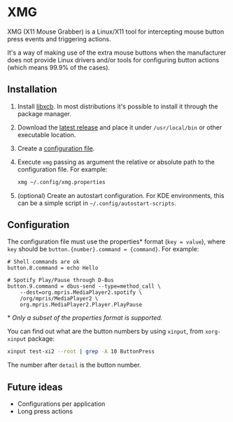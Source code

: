 # XMG

XMG (X11 Mouse Grabber) is a Linux/X11 tool for intercepting mouse
button press events and triggering actions.

It's a way of making use of the extra mouse buttons when the manufacturer
does not provide Linux drivers and/or tools for configuring button actions
(which means 99.9% of the cases).

## Installation

1. Install [libxcb](https://xcb.freedesktop.org/). In most distributions
it's possible to install it through the package manager.

2. Download the [latest release](https://github.com/edrd-f/xmg/releases) and
	 place it under `/usr/local/bin` or other executable location.

3. Create a [configuration file](#configuration).

4. Execute `xmg` passing as argument the relative or absolute path to the
	 configuration file. For example:

    ```sh
    xmg ~/.config/xmg.properties
    ```

5. (optional) Create an autostart configuration. For KDE environments, this
can be a simple script in `~/.config/autostart-scripts`.

## Configuration

The configuration file must use the properties* format
(`key = value`), where `key` should be `button.{number}.command = {command}`.
For example:

```properties
# Shell commands are ok
button.8.command = echo Hello

# Spotify Play/Pause through D-Bus
button.9.command = dbus-send --type=method_call \
	--dest=org.mpris.MediaPlayer2.spotify \
	/org/mpris/MediaPlayer2 \
	org.mpris.MediaPlayer2.Player.PlayPause
```

\* _Only a subset of the properties format is supported._

You can find out what are the button numbers by using `xinput`, from `xorg-xinput` package:

```sh
xinput test-xi2 --root | grep -A 10 ButtonPress
```

The number after `detail` is the button number.

## Future ideas

* Configurations per application
* Long press actions
